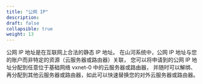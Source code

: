 ```yaml
---
title: "公网 IP"
description: 
draft: false
collapsible: true
weight: 13
---
```


公网 IP 地址是在互联网上合法的静态 IP 地址。 在山河系统中，公网 IP 地址与您的账户而非特定的资源（云服务器或路由器）关联， 您可以将申请到的公网 IP 地址分配到任意位于基础网络 vxnet-0 中的云服务器或路由器， 并随时可以解绑、再分配到其他云服务器或路由器，如此可以快速替换您的对外云服务器或路由器。

